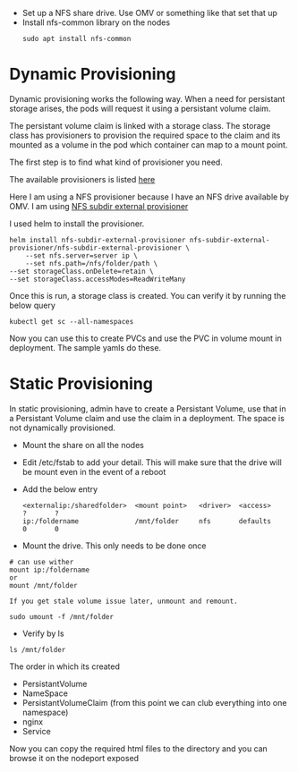 * Set up a NFS share drive. Use OMV or something like that set that up
* Install nfs-common library on the nodes
  ```
  sudo apt install nfs-common
  ```

# Dynamic Provisioning

Dynamic provisioning works the following way.
When a need for persistant storage arises, the pods will request it using a persistant volume claim.  

The persistant volume claim is linked with a storage class. The storage class has provisioners to provision the required space to the claim and its mounted as a volume in the pod which container can map to a mount point.

The first step is to find what kind of provisioner you need.

The available provisioners is listed [here](https://kubernetes.io/docs/concepts/storage/storage-classes/#nfs)

Here I am using a NFS provisioner because I have an NFS drive available by OMV. I am using [NFS subdir external provisioner](https://github.com/kubernetes-sigs/nfs-subdir-external-provisioner)

I used helm to install the provisioner.

```
helm install nfs-subdir-external-provisioner nfs-subdir-external-provisioner/nfs-subdir-external-provisioner \
    --set nfs.server=server ip \
    --set nfs.path=/nfs/folder/path \
--set storageClass.onDelete=retain \
--set storageClass.accessModes=ReadWriteMany 
```

Once this is run, a storage class is created.
You can verify it by running the below query

```
kubectl get sc --all-namespaces
```

Now you can use this to create PVCs and use the PVC in volume mount in deployment. The sample yamls do these.

# Static Provisioning

In static provisioning, admin have to create a Persistant Volume, use that in a Persistant Volume claim and use the claim in a deployment. The space is not dynamically provisioned. 

* Mount the share on all the nodes
* Edit /etc/fstab to add your detail. This will make sure that the drive will be mount even in the event of a reboot
* Add the below entry
  ```
  <externalip:/sharedfolder>  <mount point>   <driver>  <access>        ?       ?
  ip:/foldername              /mnt/folder     nfs       defaults        0       0

  ```
  
* Mount the drive. This only needs to be done once
```
# can use wither
mount ip:/foldername
or
mount /mnt/folder
```

`If you get stale volume issue later, unmount and remount.`
```
sudo umount -f /mnt/folder
```

* Verify by ls

```
ls /mnt/folder
```


The order in which its created

* PersistantVolume
* NameSpace
* PersistantVolumeClaim (from this point we can club everything into one namespace)
* nginx
* Service

Now you can copy the required html files to the directory and you can browse it on the nodeport exposed
